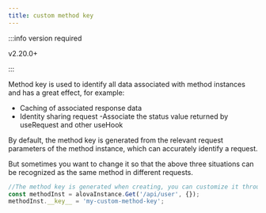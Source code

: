 ```yaml
---
title: custom method key
---
```


:::info version required

v2.20.0+

:::

Method key is used to identify all data associated with method instances and has a great effect, for example:

- Caching of associated response data
- Identity sharing request
  -Associate the status value returned by useRequest and other useHook

By default, the method key is generated from the relevant request parameters of the method instance, which can accurately identify a request.

But sometimes you want to change it so that the above three situations can be recognized as the same method in different requests.

```javascript
//The method key is generated when creating, you can customize it through __key__
const methodInst = alovaInstance.Get('/api/user', {});
methodInst.__key__ = 'my-custom-method-key';
```
